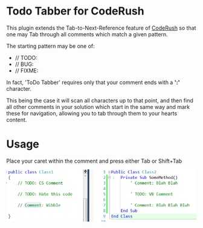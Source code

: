 Todo Tabber for CodeRush
=============
This plugin extends the Tab-to-Next-Reference feature of [CodeRush](http://devexpress.com/coderush) so that one may Tab through all comments which match a given pattern.

The starting pattern may be one of:

  * // TODO: 
  * // BUG:
  * // FIXME: 

In fact, 'ToDo Tabber' requires only that your comment ends with a **':'** character.

This being the case it will scan all characters up to that point, and then find all other comments in your solution which start in the same way and mark these for navigation, allowing you to tab through them to your hearts content.

Usage
===

Place your caret within the comment and press either Tab or Shift+Tab

![](./Screenshots/CR_ToDoTabber.gif)
